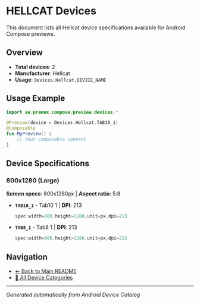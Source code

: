 # HELLCAT Devices

This document lists all Hellcat device specifications available for Android Compose previews.

## Overview

- **Total devices**: 2
- **Manufacturer**: Hellcat
- **Usage**: `Devices.Hellcat.DEVICE_NAME`

## Usage Example

```kotlin
import se.premex.compose.preview.devices.*

@Preview(device = Devices.Hellcat.TAB10_1)
@Composable
fun MyPreview() {
    // Your composable content
}
```

## Device Specifications

### 800x1280 (Large)

**Screen specs**: 800x1280px | **Aspect ratio**: 5:8

- **`TAB10_1`** - Tab10 1 | **DPI**: 213
  ```kotlin
  spec:width=800,height=1280,unit=px,dpi=213
  ```

- **`TAB8_1`** - Tab8 1 | **DPI**: 213
  ```kotlin
  spec:width=800,height=1280,unit=px,dpi=213
  ```

## Navigation

- [← Back to Main README](../../README.md)
- [📱 All Device Categories](../README.md)

---
*Generated automatically from Android Device Catalog*
